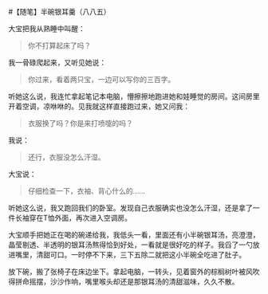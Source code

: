#【随笔】半碗银耳羹（八八五）

大宝把我从熟睡中叫醒：

> 你不打算起床了吗？

我一骨碌爬起来，又听见她说：

> 你过来，看着两只宝，一边可以写你的三百字。

听她这么说，我连忙拿起笔记本电脑，懵擦擦地跑进她和娃睡觉的房间。这间房里开着空调，凉咻咻的。见我就这样直接跑过来，她又问我：

> 衣服换了吗？你是来打喷嚏的吗？

我说：

> 还行，衣服没怎么汗湿。

大宝说：

> 仔细检查一下，衣袖、背心什么的……

听她这么说，我又跑回我们的卧室。发现自己衣服确实也没怎么汗湿，还是拿了一件长袖穿在T恤外面，再次进入空调房。

大宝顺手把她正在喝的碗递给我，我低头一看，里面还有小半碗银耳汤，亮澄澄，晶莹剔透、半透明的银耳汤熬得恰到好处，一看就是很好吃的样子。我舀了一勺放进嘴里，清甜可口。一时停不下来，三下五除二就把这小半碗全吃进了肚子。

放下碗，搬了张椅子在床边坐下。拿起电脑，一转头，见着窗外的棕榈树叶被风吹得拼命摇摆，沙沙作响，嘴里喉头却还是那银耳汤的清甜滋味，久久不散。